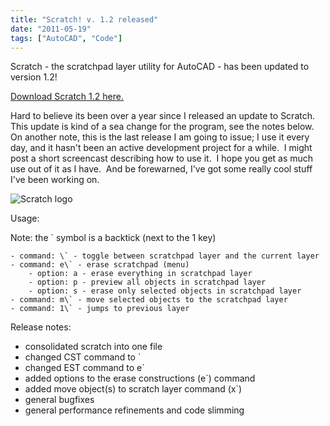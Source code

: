 ```yaml
---
title: "Scratch! v. 1.2 released"
date: "2011-05-19"
tags: ["AutoCAD", "Code"]
---
```


Scratch - the scratchpad layer utility for AutoCAD - has been updated to version 1.2!

[Download Scratch 1.2 here.](https://scenic-shop.com/files/cad/lisp/scratch.lsp)

Hard to believe its been over a year since I released an update to Scratch.  This update is kind of a sea change for the program, see the notes below.  On another note, this is the last release I am going to issue; I use it every day, and it hasn't been an active development project for a while.  I might post a short screencast describing how to use it.  I hope you get as much use out of it as I have.  And be forewarned, I've got some really cool stuff I've been working on.

![Scratch logo](../images/scratch.png "scratch!")

Usage:

Note: the \` symbol is a backtick (next to the 1 key)
```
- command: \` - toggle between scratchpad layer and the current layer
- command: e\` - erase scratchpad (menu)
    - option: a - erase everything in scratchpad layer
    - option: p - preview all objects in scratchpad layer
    - option: s - erase only selected objects in scratchpad layer
- command: m\` - move selected objects to the scratchpad layer
- command: 1\` - jumps to previous layer
```

Release notes:

- consolidated scratch into one file
- changed CST command to \`
- changed EST command to e\`
- added options to the erase constructions (e\`) command
- added move object(s) to scratch layer command (x\`)
- general bugfixes
- general performance refinements and code slimming
